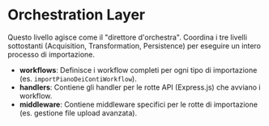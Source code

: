 # Orchestration Layer

Questo livello agisce come il "direttore d'orchestra". Coordina i tre livelli sottostanti (Acquisition, Transformation, Persistence) per eseguire un intero processo di importazione.

- **workflows**: Definisce i workflow completi per ogni tipo di importazione (es. `importPianoDeiContiWorkflow`).
- **handlers**: Contiene gli handler per le rotte API (Express.js) che avviano i workflow.
- **middleware**: Contiene middleware specifici per le rotte di importazione (es. gestione file upload avanzata). 